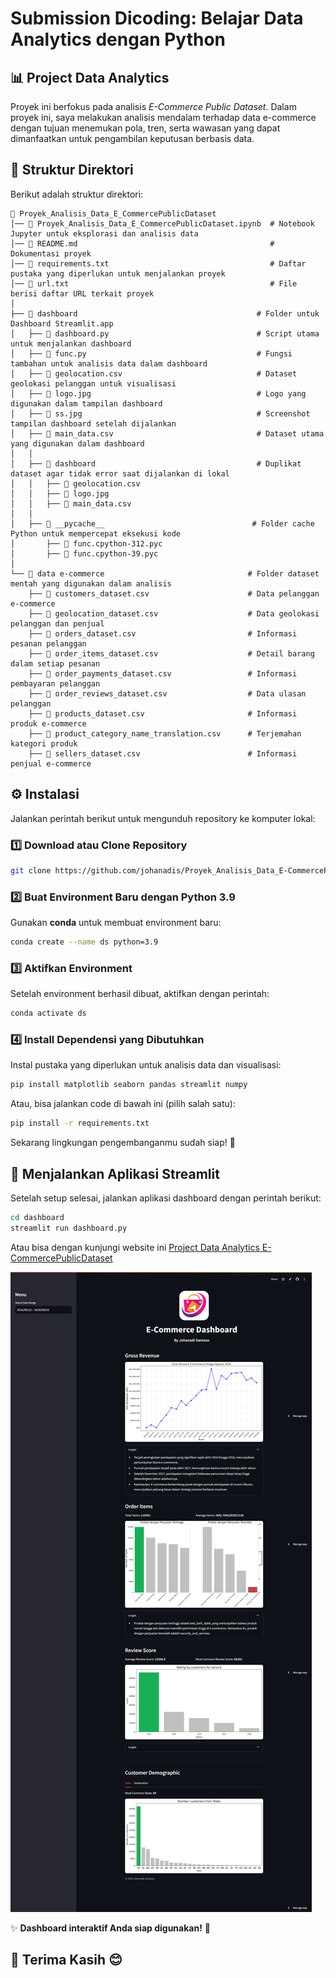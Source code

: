 # **Submission Dicoding: Belajar Data Analytics dengan Python**  

## 📊 **Project Data Analytics**  
 Proyek ini berfokus pada analisis *E-Commerce Public Dataset*. Dalam proyek ini, saya melakukan analisis mendalam terhadap data e-commerce dengan tujuan menemukan pola, tren, serta wawasan yang dapat dimanfaatkan untuk pengambilan keputusan berbasis data.  

## 📂 **Struktur Direktori**  
 
Berikut adalah struktur direktori:

```
📂 Proyek_Analisis_Data_E_CommercePublicDataset  
│── 📄 Proyek_Analisis_Data_E_CommercePublicDataset.ipynb  # Notebook Jupyter untuk eksplorasi dan analisis data  
│── 📄 README.md                                           # Dokumentasi proyek  
│── 📄 requirements.txt                                    # Daftar pustaka yang diperlukan untuk menjalankan proyek  
│── 📄 url.txt                                             # File berisi daftar URL terkait proyek  
│  
├── 📁 dashboard                                        # Folder untuk Dashboard Streamlit.app  
│   ├── 📄 dashboard.py                                 # Script utama untuk menjalankan dashboard  
│   ├── 📄 func.py                                      # Fungsi tambahan untuk analisis data dalam dashboard  
│   ├── 📄 geolocation.csv                              # Dataset geolokasi pelanggan untuk visualisasi  
│   ├── 📄 logo.jpg                                     # Logo yang digunakan dalam tampilan dashboard 
│   ├── 📄 ss.jpg                                       # Screenshot tampilan dashboard setelah dijalankan 
│   ├── 📄 main_data.csv                                # Dataset utama yang digunakan dalam dashboard  
│   │  
│   ├── 📁 dashboard                                    # Duplikat dataset agar tidak error saat dijalankan di lokal  
│   │   ├── 📄 geolocation.csv  
│   │   ├── 📄 logo.jpg  
│   │   ├── 📄 main_data.csv  
│   │  
│   ├── 📁 __pycache__                                 # Folder cache Python untuk mempercepat eksekusi kode  
│       ├── 📄 func.cpython-312.pyc  
│       ├── 📄 func.cpython-39.pyc  
│  
└── 📁 data e-commerce                                # Folder dataset mentah yang digunakan dalam analisis  
    ├── 📄 customers_dataset.csv                      # Data pelanggan e-commerce  
    ├── 📄 geolocation_dataset.csv                    # Data geolokasi pelanggan dan penjual  
    ├── 📄 orders_dataset.csv                         # Informasi pesanan pelanggan  
    ├── 📄 order_items_dataset.csv                    # Detail barang dalam setiap pesanan  
    ├── 📄 order_payments_dataset.csv                 # Informasi pembayaran pelanggan  
    ├── 📄 order_reviews_dataset.csv                  # Data ulasan pelanggan  
    ├── 📄 products_dataset.csv                       # Informasi produk e-commerce  
    ├── 📄 product_category_name_translation.csv      # Terjemahan kategori produk  
    ├── 📄 sellers_dataset.csv                        # Informasi penjual e-commerce  
```
 

## ⚙ **Instalasi**  
Jalankan perintah berikut untuk mengunduh repository ke komputer lokal:  

### **1️⃣ Download atau Clone Repository**  
```bash
git clone https://github.com/johanadis/Proyek_Analisis_Data_E-CommercePublicDataset.git
```

### **2️⃣ Buat Environment Baru dengan Python 3.9**  
Gunakan **conda** untuk membuat environment baru:  
```bash
conda create --name ds python=3.9  
```

### **3️⃣ Aktifkan Environment**  
Setelah environment berhasil dibuat, aktifkan dengan perintah:  
```bash
conda activate ds  
```

### **4️⃣ Install Dependensi yang Dibutuhkan**  
Instal pustaka yang diperlukan untuk analisis data dan visualisasi:  
```bash
pip install matplotlib seaborn pandas streamlit numpy
```
Atau, bisa jalankan code di bawah ini (pilih salah satu):
```bash
pip install -r requirements.txt
```

Sekarang lingkungan pengembanganmu sudah siap! 🚀  

## 🎯 **Menjalankan Aplikasi Streamlit**  
Setelah setup selesai, jalankan aplikasi dashboard dengan perintah berikut:  

```bash
cd dashboard
streamlit run dashboard.py  
```  
Atau bisa dengan kunjungi website ini [Project Data Analytics E-CommercePublicDataset](https://e-commerce-johanadi.streamlit.app/)

<img src="./dashboard/ss.png" alt="SS Streamlit App"></img>

✨ **Dashboard interaktif Anda siap digunakan!** 🎉  



## 🙏 **Terima Kasih** 😊
